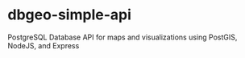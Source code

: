 # dbgeo-simple-api
PostgreSQL Database API for maps and visualizations using PostGIS, NodeJS, and Express

